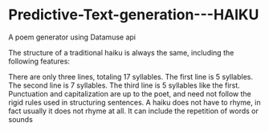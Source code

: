 # Predictive-Text-generation---HAIKU
A poem generator using Datamuse api

The structure of a traditional haiku is always the same, including the following features:

There are only three lines, totaling 17 syllables.
The first line is 5 syllables.
The second line is 7 syllables.
The third line is 5 syllables like the first.
Punctuation and capitalization are up to the poet, and need not follow the rigid rules used in structuring sentences.
A haiku does not have to rhyme, in fact usually it does not rhyme at all.
It can include the repetition of words or sounds

